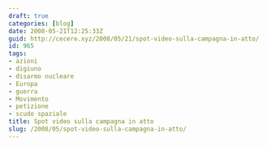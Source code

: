 ```yaml
---
draft: true
categories: [blog]
date: 2008-05-21T12:25:33Z
guid: http://cecere.xyz/2008/05/21/spot-video-sulla-campagna-in-atto/
id: 965
tags:
- azioni
- digiuno
- disarmo nucleare
- Europa
- guerra
- Movimento
- petizione
- scudo spaziale
title: Spot video sulla campagna in atto
slug: /2008/05/spot-video-sulla-campagna-in-atto/
---
```


